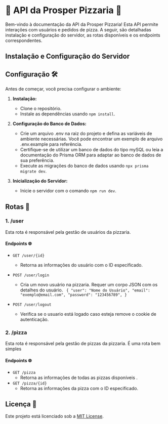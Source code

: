 # 🍕 API da Prosper Pizzaria 🍕

Bem-vindo à documentação da API da Prosper Pizzaria! Esta API permite interações com usuários e pedidos de pizza. A seguir, são detalhadas instalação e configuração do servidor, as rotas disponíveis e os endpoints correspondentes.

## Instalação e Configuração do Servidor
## Configuração 🛠️ 

Antes de começar, você precisa configurar o ambiente:

1. **Instalação:**
   - Clone o repositório.
   - Instale as dependências usando `npm install`.

2. **Configuração do Banco de Dados:**
   - Crie um arquivo .env na raiz do projeto e defina as variáveis de ambiente necessárias. Você pode encontrar um exemplo de arquivo .env.example para referência.
   - Certifique-se de utilizar um banco de dados do tipo mySQL ou leia a documentação do Prisma ORM para adaptar ao banco de dados de sua preferência.
   - Execute as migrações do banco de dados usando `npx prisma migrate dev`.

4. **Inicialização do Servidor:**
   - Inicie o servidor com o comando `npm run dev`.
     
## Rotas 🔌

### 1. /user

Esta rota é responsável pela gestão de usuários da pizzaria.

#### Endpoints 🌐
  
- `GET /user/{id}`
  - Retorna as informações do usuário com o ID especificado.

- `POST /user/login`
  - Cria um novo usuário na pizzaria. Requer um corpo JSON com os detalhes do usuário.
`
{
  "user": "Nome do Usuário",
  "email": "exemplo@email.com",
  "password": "123456789",
}`

- `POST /user/logout`
  - Verifica se o usuario está logado caso esteja remove o cookie de autenticação.

### 2. /pizza

Esta rota é responsável pela gestão de pizzas da pizzaria. É uma rota bem simples

#### Endpoints 🌐

- `GET /pizza`
  - Retorna as informações de todas as pizzas disponíveis .
- `GET /pizza/{id}`
  - Retorna as informações da pizza com o ID especificado.


## Licença 📝

Este projeto está licenciado sob a [MIT License](https://opensource.org/licenses/MIT).
